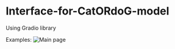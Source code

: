 # Interface-for-CatORdoG-model
Using Gradio library

Examples:
![Main page](https://storage.yandexcloud.net/bucket-picture/example%20cat.png)
